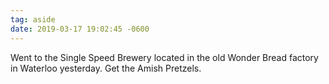 ```yaml
---
tag: aside
date: 2019-03-17 19:02:45 -0600
---
```

Went to the Single Speed Brewery located in the old Wonder Bread factory in Waterloo yesterday. Get the Amish Pretzels. 